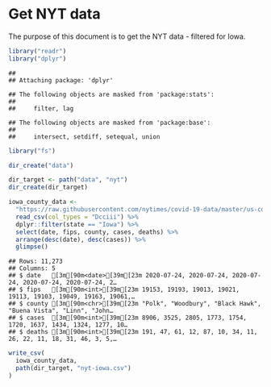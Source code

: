Get NYT data
================

The purpose of this document is to get the NYT data - filtered for Iowa.

``` r
library("readr")
library("dplyr")
```

    ## 
    ## Attaching package: 'dplyr'

    ## The following objects are masked from 'package:stats':
    ## 
    ##     filter, lag

    ## The following objects are masked from 'package:base':
    ## 
    ##     intersect, setdiff, setequal, union

``` r
library("fs")
```

``` r
dir_create("data")

dir_target <- path("data", "nyt")
dir_create(dir_target)
```

``` r
iowa_county_data <- 
  "https://raw.githubusercontent.com/nytimes/covid-19-data/master/us-counties.csv" %>%
  read_csv(col_types = "Dcciii") %>%
  dplyr::filter(state == "Iowa") %>%
  select(date, fips, county, cases, deaths) %>%
  arrange(desc(date), desc(cases)) %>%
  glimpse()
```

    ## Rows: 11,273
    ## Columns: 5
    ## $ date   [3m[90m<date>[39m[23m 2020-07-24, 2020-07-24, 2020-07-24, 2020-07-24, 2020-07-24, 2…
    ## $ fips   [3m[90m<int>[39m[23m 19153, 19193, 19013, 19021, 19113, 19103, 19049, 19163, 19061,…
    ## $ county [3m[90m<chr>[39m[23m "Polk", "Woodbury", "Black Hawk", "Buena Vista", "Linn", "John…
    ## $ cases  [3m[90m<int>[39m[23m 8906, 3525, 2805, 1773, 1754, 1720, 1637, 1434, 1324, 1277, 10…
    ## $ deaths [3m[90m<int>[39m[23m 191, 47, 61, 12, 87, 10, 34, 11, 26, 22, 11, 18, 31, 46, 3, 5,…

``` r
write_csv(
  iowa_county_data,
  path(dir_target, "nyt-iowa.csv")
)
```

